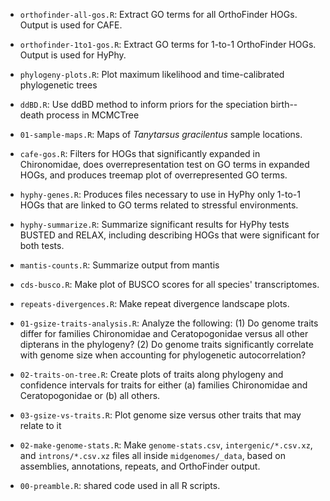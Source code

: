 

- `orthofinder-all-gos.R`: Extract GO terms for all OrthoFinder HOGs. 
  Output is used for CAFE.
  
- `orthofinder-1to1-gos.R`: Extract GO terms for 1-to-1 OrthoFinder HOGs. 
  Output is used for HyPhy.

- `phylogeny-plots.R`: Plot maximum likelihood and time-calibrated 
  phylogenetic trees

- `ddBD.R`: Use ddBD method to inform priors for the speciation birth--death 
  process in MCMCTree

- `01-sample-maps.R`: Maps of *Tanytarsus gracilentus* sample locations.

- `cafe-gos.R`: Filters for HOGs that significantly expanded in Chironomidae,
  does overrepresentation test on GO terms in expanded HOGs, and
  produces treemap plot of overrepresented GO terms.

- `hyphy-genes.R`: Produces files necessary to use in HyPhy only 1-to-1 HOGs 
  that are linked to GO terms related to stressful environments.

- `hyphy-summarize.R`: Summarize significant results for HyPhy tests BUSTED 
  and RELAX, including describing HOGs that were significant for both tests.

- `mantis-counts.R`: Summarize output from mantis

- `cds-busco.R`: Make plot of BUSCO scores for all species' transcriptomes.

- `repeats-divergences.R`: Make repeat divergence landscape plots.

- `01-gsize-traits-analysis.R`: Analyze the following:
  (1) Do genome traits differ for families Chironomidae and Ceratopogonidae
  versus all other dipterans in the phylogeny?
  (2) Do genome traits significantly correlate with genome size when accounting
  for phylogenetic autocorrelation?

- `02-traits-on-tree.R`: Create plots of traits along phylogeny and confidence 
  intervals for traits for either (a) families Chironomidae and Ceratopogonidae
  or (b) all others.

- `03-gsize-vs-traits.R`: Plot genome size versus other traits that may relate to it

- `02-make-genome-stats.R`: Make `genome-stats.csv`, `intergenic/*.csv.xz`, and
  `introns/*.csv.xz` files all inside `midgenomes/_data`, based on assemblies, 
  annotations, repeats, and OrthoFinder output.

- `00-preamble.R`: shared code used in all R scripts.

